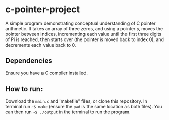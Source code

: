 # c-pointer-project

A simple program demonstrating conceptual understanding of C pointer arithmetic. It takes an array of three zeros, and using a pointer `p`, moves the pointer between indices, incrementing each value until the first three digits of Pi is reached, then starts over (the pointer is moved back to index 0), and decrements each value back to 0.

## Dependencies

Ensure you have a C compiler installed.

## How to run:

Download the `main.c` and 'makefile" files, or clone this repository. In terminal run `~$ make` (ensure the `pwd` is the same location as both files). You can then run `~$ ./output` in the terminal to run the program.
